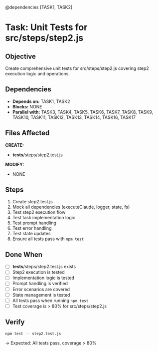 @dependencies [TASK1, TASK2]
# Task: Unit Tests for src/steps/step2.js

## Objective
Create comprehensive unit tests for src/steps/step2.js covering step2 execution logic and operations.

## Dependencies
- **Depends on:** TASK1, TASK2
- **Blocks:** NONE
- **Parallel with:** TASK3, TASK4, TASK5, TASK6, TASK7, TASK8, TASK9, TASK10, TASK11, TASK12, TASK13, TASK14, TASK16, TASK17

## Files Affected
**CREATE:**
- __tests__/steps/step2.test.js

**MODIFY:**
- NONE

## Steps
1. Create step2.test.js
2. Mock all dependencies (executeClaude, logger, state, fs)
3. Test step2 execution flow
4. Test task implementation logic
5. Test prompt handling
6. Test error handling
7. Test state updates
8. Ensure all tests pass with `npm test`

## Done When
- [ ] __tests__/steps/step2.test.js exists
- [ ] Step2 execution is tested
- [ ] Implementation logic is tested
- [ ] Prompt handling is verified
- [ ] Error scenarios are covered
- [ ] State management is tested
- [ ] All tests pass when running `npm test`
- [ ] Test coverage is > 80% for src/steps/step2.js

## Verify
```bash
npm test -- step2.test.js
```
→ Expected: All tests pass, coverage > 80%
